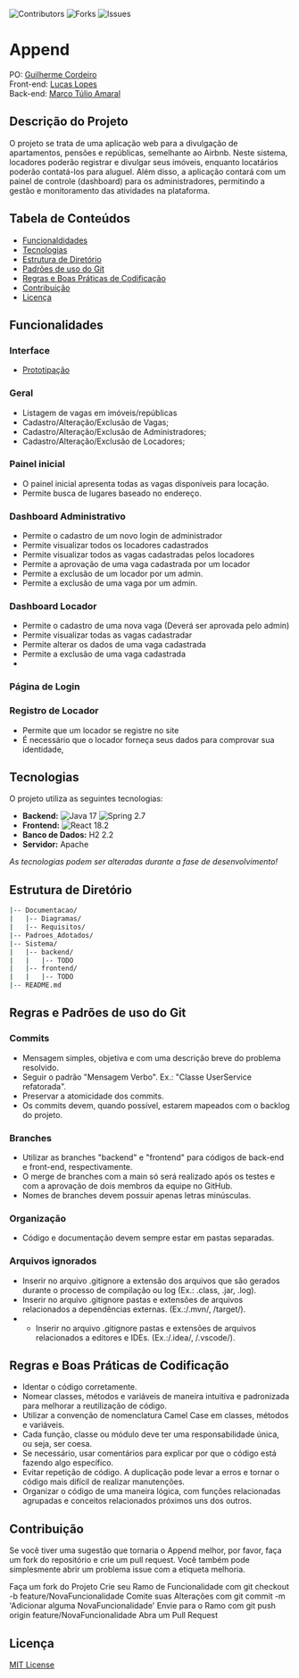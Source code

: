 
![Contributors](https://img.shields.io/github/contributors/Am4ral/Append?style=for-the-badge&labelColor=black&color=green)
![Forks](https://img.shields.io/github/forks/Am4ral/Append?style=for-the-badge&labelColor=black&color=green)
![Issues](https://img.shields.io/github/issues/Am4ral/Append?style=for-the-badge&labelColor=black&color=green)





# Append
  PO: [Guilherme Cordeiro](https://github.com/GuisCordeiro)</br>
  Front-end: [Lucas Lopes](https://github.com/lucaslopesxx)</br>
  Back-end: [Marco Túlio Amaral](https://github.com/Am4ral)


## Descrição do Projeto
O projeto se trata de uma aplicação web para a divulgação de apartamentos, pensões e repúblicas, semelhante ao Airbnb. Neste sistema, locadores poderão registrar e divulgar seus imóveis, enquanto locatários poderão contatá-los para aluguel. Além disso, a aplicação contará com um painel de controle (dashboard) para os administradores, permitindo a gestão e monitoramento das atividades na plataforma.

## Tabela de Conteúdos
- [Funcionaldidades](#Funcionalidades)
- [Tecnologias](#Tecnologias)
- [Estrutura de Diretório](#estrutura-diretorio)
- [Padrões de uso do Git](#git)
- [Regras e Boas Práticas de Codificação](#regras-codificacao)
- [Contribuição](#Contribuição)
- [Licença](#Licença)

## Funcionalidades
<a name="Funcionalidades"></a>

### Interface
  - [Prototipação](https://www.figma.com/file/kLX4mMwaRc1pCUjucsqpYW/App%C3%AAnd?type=design&node-id=0%3A1&mode=design&t=tYKmfjELc4TkLqLJ-1)

### Geral
- Listagem de vagas em imóveis/repúblicas
- Cadastro/Alteração/Exclusão de Vagas;
- Cadastro/Alteração/Exclusão de Administradores;
- Cadastro/Alteração/Exclusão de Locadores;

### Painel inicial
  - O painel inicial apresenta todas as vagas disponíveis para locação.
  - Permite busca de lugares baseado no endereço.

### Dashboard Administrativo 
  - Permite o cadastro de um novo login de administrador
  - Permite visualizar todos os locadores cadastrados
  - Permite visualizar todos as vagas cadastradas pelos locadores
  - Permite a aprovação de uma vaga cadastrada por um locador
  - Permite a exclusão de um locador por um admin.
  - Permite a exclusão de uma vaga por um admin.

### Dashboard Locador
  - Permite o cadastro de uma nova vaga (Deverá ser aprovada pelo admin)
  - Permite visualizar todas as vagas cadastradar
  - Permite alterar os dados de uma vaga cadastrada
  - Permite a exclusão de uma vaga cadastrada
  -  
### Página de Login
  ### Registro de Locador 
  - Permite que um locador se registre no site
  - É necessário que o locador forneça seus dados para comprovar sua identidade,


## Tecnologias
<a name="Tecnologias"></a>
O projeto utiliza as seguintes tecnologias:

- **Backend:** ![Java](https://img.shields.io/badge/java-%23ED8B00.svg?style=for-the-badge&logo=openjdk&logoColor=white) 17 ![Spring](https://img.shields.io/badge/spring-%236DB33F.svg?style=for-the-badge&logo=spring&logoColor=white) 2.7
- **Frontend:** ![React](https://img.shields.io/badge/react-%2320232a.svg?style=for-the-badge&logo=react&logoColor=%2361DAFB) 18.2
- **Banco de Dados:** H2 2.2
- **Servidor:** Apache

_As tecnologias podem ser alteradas durante a fase de desenvolvimento!_

## Estrutura de Diretório
<a name="estrutura-diretorio"></a>

```sh
|-- Documentacao/
|   |-- Diagramas/
|   |-- Requisitos/
|-- Padroes_Adotados/
|-- Sistema/
|   |-- backend/
|   |   |-- TODO
|   |-- frontend/
|   |   |-- TODO
|-- README.md
```

## Regras e Padrões de uso do Git
<a name="git"></a>
### Commits

- Mensagem simples, objetiva e com uma descrição breve do problema resolvido.
- Seguir o padrão "Mensagem Verbo". Ex.: "Classe UserService refatorada".
- Preservar a atomicidade dos commits.
- Os commits devem, quando possível, estarem mapeados com o backlog do projeto.

### Branches

- Utilizar as branches "backend" e "frontend" para códigos de back-end e front-end, respectivamente.
- O merge de branches com a main só será realizado após os testes e com a aprovação de dois membros da equipe no GitHub.
- Nomes de branches devem possuir apenas letras minúsculas.

### Organização
- Código e documentação devem sempre estar em pastas separadas.

### Arquivos ignorados
- Inserir no arquivo .gitignore a extensão dos arquivos que são gerados durante o processo de compilação ou log (Ex.: .class, .jar, .log).
- Inserir no arquivo .gitignore pastas e extensões de arquivos relacionados a dependências externas. (Ex.:/.mvn/, /target/).
- - Inserir no arquivo .gitignore pastas e extensões de arquivos relacionados a editores e IDEs. (Ex.:/.idea/, /.vscode/).

## Regras e Boas Práticas de Codificação

<a name="regras-codificacao"></a>

- Identar o código corretamente.
- Nomear classes, métodos e variáveis de maneira intuitiva e padronizada para melhorar a reutilização de código.
- Utilizar a convenção de nomenclatura Camel Case em classes, métodos e variáveis.
- Cada função, classe ou módulo deve ter uma responsabilidade única, ou seja, ser coesa.
- Se necessário, usar comentários para explicar por que o código está fazendo algo específico.
- Evitar repetição de código. A duplicação pode levar a erros e tornar o código mais difícil de realizar manutenções.
- Organizar o código de uma maneira lógica, com funções relacionadas agrupadas e conceitos relacionados próximos uns dos outros.


## Contribuição
<a name="Contribuição"></a>
Se você tiver uma sugestão que tornaria o Append melhor, por favor, faça um fork do repositório e crie um pull request. Você também pode simplesmente abrir um problema issue com a etiqueta melhoria.

Faça um fork do Projeto
Crie seu Ramo de Funcionalidade com git checkout -b feature/NovaFuncionalidade
Comite suas Alterações com git commit -m 'Adicionar alguma NovaFuncionalidade'
Envie para o Ramo com git push origin feature/NovaFuncionalidade
Abra um Pull Request 

## Licença
<a name="Licença"></a>
[MIT License](LICENSE)


